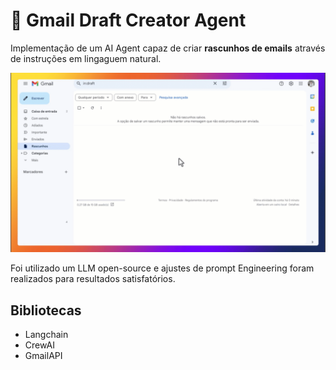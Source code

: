 # 🤖 Gmail Draft Creator Agent 
Implementação de um AI Agent capaz de criar __rascunhos de emails__ através de instruções em lingaguem natural.

![](https://github.com/lucas-mithidieri/langchain/blob/main/gmail-draft-creator-agent/demo/langchain_gmail_drafter_rev.gif)

Foi utilizado um LLM open-source e ajustes de prompt Engineering foram realizados para resultados satisfatórios.

## Bibliotecas
* Langchain
* CrewAI
* GmailAPI



